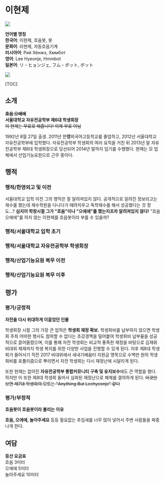 # 이현제

![](../Images/LHJ/hmm1.gif)  

**언어별 명칭**  
**한국어**: 이현제, 흐음봇, 봇  
**문화어**: 리현제, 자동흐음기계  
**러시아어**: Рий Хёнжэ, Хммбот  
**영어**: Lee Hyeonje, Hmmbot  
**일본어**: リ・ヒョンジェ, フム・ボット, ボット  

![](../Images/LHJ/HMM.png)

[TOC]

## 소개  

~~**흐음 으에에**~~  
**서울대학교 자유전공학부 제6대 학생회장**  
~~이 현제는 무료로 해줍니다! 이제 무료 아님~~

1992년 8월 27일 출생. 2011년 한**영**외국어고등학교를 졸업하고, 2012년 서울대학교 자유전공학부에 입학했다. 자유전공학부 학생회의 여러 요직을 거친 뒤 2013년 말 자유전공학부 제6대 학생회장으로 당선되어 2014년 말까지 임기를 수행했다. 현재는 모 업체에서 산업기능요원으로 근무 중이다.

## 행적

### 행적/한영외고 및 이전  

서울대학교 입학 이전 그의 행적은 잘 알려져있지 않다. 공개적으로 알려진 정보라고는 재수를 했는데 재수학원을 다니다가 때려치우고 독학재수를 해서 성공했다는 것 정도...? **심지어 학창시절 그가 "흐음"이나 "으에에"를 했는지조차 알려져있지 않다!** "흐음 으에에"를 하지 않는 이현제를 흐음봇이라 부를 수 있을까?  

### 행적/서울대학교 입학 초기
### 행적/서울대학교 자유전공학부 학생회장
### 행적/산업기능요원 복무 이전
### 행적/산업기능요원 복무 이후

## 평가

### 평가/긍정적

**자전을 다시 위대하게 이끌었던 인물**  
  
학생회장 시절 그의 가장 큰 업적은 **학생회 재정 확보.** 학생회비를 납부하지 않으면 학생회 주최 어떠한 행사도 참여할 수 없다는 초강경책을 밀어붙여 학생회비 납부율을 성공적으로 끌어올렸으며, 이를 통해 자전 학생회는 비교적 풍족한 재정을 바탕으로 김재휘 비대위 체제까지 학생 복지를 위한 다양한 사업을 진행할 수 있게 된다. 이후 제8대 학생회가 들어서기 직전 2017 비대위에서 새내기배움터 지원금 명목으로 수백만 원의 학생회비를 포퓰리즘으로 뿌리면서 자전 학생회는 다시 재정난에 시달리게 된다.

또한 현재는 없어진 **자유전공학부 통합커뮤니티 구축 및 유지보수**에도 큰 역할을 했다. 하지만 이 또한 제8대 학생회 들어서 심화된 재정난으로 해체를 결의하게 된다. ~~이것만 보면 제7대 학생회의 모토는 "Anything But Leehyeonje" 같다~~

### 평가/부정적

**흐음봇이 흐음봇이라 불리는 이유**  
  
**흐음, 으에에, 놀아주세요** 등등 필요없는 추임새를 너무 많이 넣어서 주변 사람들을 짜증나게 한다.

## 여담

**등산 요금표**  
흐음 3미터  
으에에 5미터  
놀아주세요 10미터

